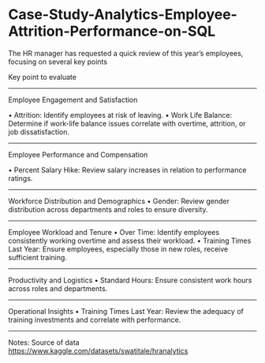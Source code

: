 # Case-Study-Analytics-Employee-Attrition-Performance-on-SQL
The HR manager has requested a quick review of this year’s employees, focusing on several key points

Key point to evaluate
________________________________________________________________________________________________________________________________________________________________
Employee Engagement and Satisfaction

•	Attrition: Identify employees at risk of leaving.
•	Work Life Balance: Determine if work-life balance issues correlate with overtime, attrition, or job dissatisfaction.
________________________________________________________________________________________________________________________________________________________________
Employee Performance and Compensation

•	Percent Salary Hike: Review salary increases in relation to performance ratings.
________________________________________________________________________________________________________________________________________________________________
Workforce Distribution and Demographics
•	Gender: Review gender distribution across departments and roles to ensure diversity.
________________________________________________________________________________________________________________________________________________________________
Employee Workload and Tenure
•	Over Time: Identify employees consistently working overtime and assess their workload.
•	Training Times Last Year: Ensure employees, especially those in new roles, receive sufficient training.
_______________________________________________________________________________________________________________________________________________________________
Productivity and Logistics
•	Standard Hours: Ensure consistent work hours across roles and departments.
_______________________________________________________________________________________________________________________________________________________________
Operational Insights
•	Training Times Last Year: Review the adequacy of training investments and correlate with performance.
_______________________________________________________________________________________________________________________________________________________________

Notes: Source of data https://www.kaggle.com/datasets/swatitale/hranalytics
